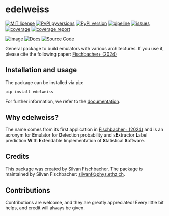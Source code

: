 # edelweiss

[![MIT license](https://img.shields.io/badge/License-MIT-blue.svg)](https://lbesson.mit-license.org/)
[![PyPI pyversions](https://img.shields.io/pypi/pyversions/edelweiss.svg)](https://pypi.python.org/pypi/edelweiss/)
[![PyPI version](https://badge.fury.io/py/edelweiss.svg)](https://badge.fury.io/py/edelweiss)
[![pipeline](https://gitlab.com/cosmology-ethz/edelweiss/badges/main/pipeline.svg)](https://gitlab.com/cosmology-ethz/edelweiss/-/pipelines)
[![issues](https://img.shields.io/gitlab/issues/open/cosmology-ethz%2Fedelweiss)](https://gitlab.com/cosmology-ethz/edelweiss/-/issues)
[![coverage](https://gitlab.com/cosmology-ethz/edelweiss/badges/main/coverage.svg)](https://gitlab.com/cosmology-ethz/edelweiss)
<a href="https://cosmo-docs.phys.ethz.ch/edelweiss/htmlcov/index.html">
  <img src="https://img.shields.io/badge/coverage_report-green"
    alt="coverage report"/>
</a>

[![image](https://img.shields.io/badge/arXiv-2412.08701-B31B1B.svg?logo=arxiv&style=flat)](https://arxiv.org/abs/2412.08701)
[![Docs](https://badgen.net/badge/icon/Documentation?icon=https://cdn.jsdelivr.net/npm/simple-icons@v13/icons/gitbook.svg&label)](https://cosmo-docs.phys.ethz.ch/edelweiss/)
[![Source Code](https://badgen.net/badge/icon/Source%20Code?icon=github&label)](https://gitlab.com/cosmology-ethz/edelweiss/)

General package to build emulators with various architectures. If you
use it, please cite the following paper:
[Fischbacher+ (2024)](https://arxiv.org/abs/2412.08701)

## Installation and usage

The package can be installed via pip:
```bash
pip install edelweiss
```
For further information, we refer to the [documentation](http://cosmo-docs.phys.ethz.ch/edelweiss).

## Why edelweiss?
The name comes from its first application in [Fischbacher+ (2024)](https://arxiv.org/abs/2412.08701) and is an acronym
for **E**mulator for **D**etection probability and s**E**xtractor
**L**abel prediction **W**ith **E**xtendable **I**mplementation of
**S**tatistical **S**oftware.

## Credits
This package was created by Silvan Fischbacher.
The package is maintained by Silvan Fischbacher: silvanf@phys.ethz.ch.

## Contributions
Contributions are welcome, and they are greatly appreciated! Every
little bit helps, and credit will always be given.
